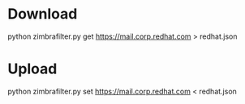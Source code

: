 # Download

python zimbrafilter.py get https://mail.corp.redhat.com > redhat.json

# Upload

python zimbrafilter.py set https://mail.corp.redhat.com < redhat.json

